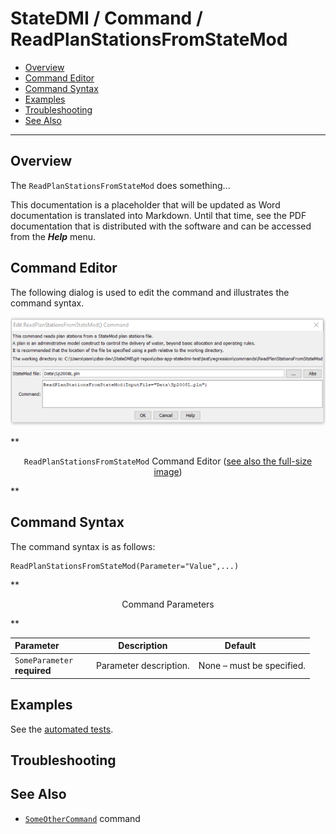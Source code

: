 # StateDMI / Command / ReadPlanStationsFromStateMod #

* [Overview](#overview)
* [Command Editor](#command-editor)
* [Command Syntax](#command-syntax)
* [Examples](#examples)
* [Troubleshooting](#troubleshooting)
* [See Also](#see-also)

-------------------------

## Overview ##

The `ReadPlanStationsFromStateMod` does something...

This documentation is a placeholder that will be updated as Word documentation is translated into Markdown.
Until that time, see the PDF documentation that is distributed with the software and can be accessed
from the ***Help*** menu.

## Command Editor ##

The following dialog is used to edit the command and illustrates the command syntax.

![ReadPlanStationsFromStateMod](ReadPlanStationsFromStateMod.png)

**<p style="text-align: center;">
`ReadPlanStationsFromStateMod` Command Editor (<a href="../ReadPlanStationsFromStateMod.png">see also the full-size image</a>)
</p>**

## Command Syntax ##

The command syntax is as follows:

```text
ReadPlanStationsFromStateMod(Parameter="Value",...)
```
**<p style="text-align: center;">
Command Parameters
</p>**

| **Parameter**&nbsp;&nbsp;&nbsp;&nbsp;&nbsp;&nbsp;&nbsp;&nbsp;&nbsp;&nbsp;&nbsp;&nbsp; | **Description** | **Default**&nbsp;&nbsp;&nbsp;&nbsp;&nbsp;&nbsp;&nbsp;&nbsp;&nbsp;&nbsp; |
| --------------|-----------------|----------------- |
|`SomeParameter`<br>**required**|Parameter description.|None – must be specified.|

## Examples ##

See the [automated tests](https://github.com/OpenWaterFoundation/cdss-app-statedmi-main/tree/master/test/regression/commands/ReadPlanStationsFromStateMod).

## Troubleshooting ##

## See Also ##

* [`SomeOtherCommand`](../SomeOtherCommand/SomeOtherCommand) command
